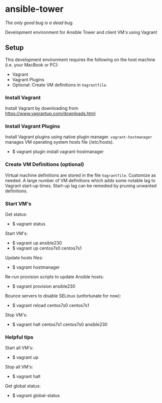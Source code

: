 # ansible-tower
_The only good bug is a dead bug._

Development environment for Ansible Tower and client VM's using Vagrant

## Setup

This development environment requires the following on the host machine (i.e. your MacBook or PC):

  - Vagrant
  - Vagrant Plugins
  - Optional:  Create VM definitions in `Vagrantfile`.

### Install Vagrant

Install Vagrant by downloading from https://www.vagrantup.com/downloads.html

### Install Vagrant Plugins

Install Vagrant plugins using native plugin manager.  `vagrant-hostmanager` manages VM operating system hosts file (/etc/hosts).

  - $ vagrant plugin install vagrant-hostmanager


### Create VM Definitions (optional)

Virtual machine definitions are stored in the file `Vagrantfile`.  Customize as needed.
A large number of VM definitions which adds some notable lag to Vagrant start-up times.
Start-up lag can be remedied by pruning unwanted definitions.

### Start VM's

Get status:
  - $ vagrant status

Start VM's:
  - $ vagrant up ansible230
  - $ vagrant up centos7s0 centos7s1

Update hosts files:
  - $ vagrant hostmanager

Re-run provision scripts to update Ansible hosts:
  - $ vagrant provision ansible230

Bounce servers to disable SELinux (unfortunate for now):
  - $ vagrant reload centos7s0 centos7s1

Stop VM's:
  - $ vagrant halt centos7s1 centos7s0 ansible230

### Helpful tips

Start all VM's:
  - $ vagrant up

Stop all VM's:
  - $ vagrant halt

Get global status:
  - $ vagrant global-status

